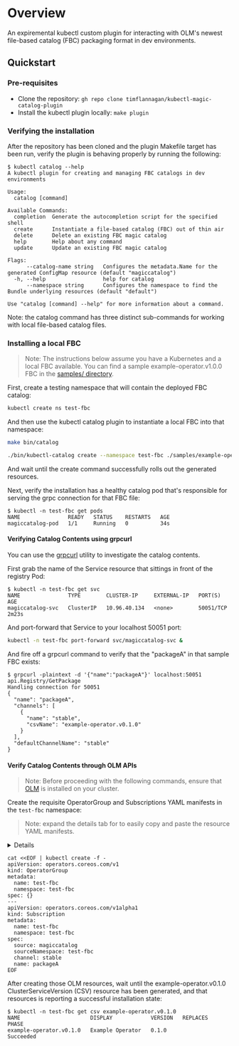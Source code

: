 # Overview

An expiremental kubectl custom plugin for interacting with OLM's newest file-based catalog (FBC) packaging format in dev environments.

## Quickstart

### Pre-requisites

- Clone the repository: `gh repo clone timflannagan/kubectl-magic-catalog-plugin`
- Install the kubectl plugin locally: `make plugin`

### Verifying the installation

After the repository has been cloned and the plugin Makefile target has been run, verify the plugin is behaving properly by running the following:

```console
$ kubectl catalog --help
A kubectl plugin for creating and managing FBC catalogs in dev environments

Usage:
  catalog [command]

Available Commands:
  completion  Generate the autocompletion script for the specified shell
  create      Instantiate a file-based catalog (FBC) out of thin air
  delete      Delete an existing FBC magic catalog
  help        Help about any command
  update      Update an existing FBC magic catalog

Flags:
      --catalog-name string   Configures the metadata.Name for the generated ConfigMap resource (default "magiccatalog")
  -h, --help                  help for catalog
      --namespace string      Configures the namespace to find the Bundle underlying resources (default "default")

Use "catalog [command] --help" for more information about a command.
```

Note: the catalog command has three distinct sub-commands for working with local file-based catalog files.

### Installing a local FBC

> Note: The instructions below assume you have a Kubernetes and a local FBC available. You can find a sample example-operator.v1.0.0 FBC in the [samples/ directory](./samples/example-operator.v1.0.0.yaml).

First, create a testing namespace that will contain the deployed FBC catalog:

```bash
kubectl create ns test-fbc
```

And then use the kubectl catalog plugin to instantiate a local FBC into that namespace:

```bash
make bin/catalog
```

```bash
./bin/kubectl-catalog create --namespace test-fbc ./samples/example-operator.v1.0.0.yaml
```

And wait until the create command successfully rolls out the generated resources.

Next, verify the installation has a healthy catalog pod that's responsible for serving the grpc connection for that FBC file:

```console
$ kubectl -n test-fbc get pods
NAME               READY   STATUS    RESTARTS   AGE
magiccatalog-pod   1/1     Running   0          34s
```

#### Verifying Catalog Contents using grpcurl

You can use the [grpcurl](https://github.com/fullstorydev/grpcurl) utility to investigate the catalog contents.

First grab the name of the Service resource that sittings in front of the registry Pod:

```console
$ kubectl -n test-fbc get svc
NAME               TYPE        CLUSTER-IP     EXTERNAL-IP   PORT(S)     AGE
magiccatalog-svc   ClusterIP   10.96.40.134   <none>        50051/TCP   2m23s
```

And port-forward that Service to your localhost 50051 port:

```bash
kubectl -n test-fbc port-forward svc/magiccatalog-svc &
```

And fire off a grpcurl command to verify that the "packageA" in that sample FBC exists:

```console
$ grpcurl -plaintext -d '{"name":"packageA"}' localhost:50051 api.Registry/GetPackage
Handling connection for 50051
{
  "name": "packageA",
  "channels": [
    {
      "name": "stable",
      "csvName": "example-operator.v0.1.0"
    }
  ],
  "defaultChannelName": "stable"
}
```

#### Verify Catalog Contents through OLM APIs

> Note: Before proceeding with the following commands, ensure that [OLM](https://github.com/operator-framework/operator-lifecycle-manager/) is installed on your cluster.

Create the requisite OperatorGroup and Subscriptions YAML manifests in the `test-fbc` namespace:

> Note: expand the details tab for to easily copy and paste the resource YAML manifests.

<details>

```yaml
apiVersion: operators.coreos.com/v1
kind: OperatorGroup
metadata:
  name: test-fbc
  namespace: test-fbc
spec: {}
---
apiVersion: operators.coreos.com/v1alpha1
kind: Subscription
metadata:
  name: test-fbc
  namespace: test-fbc
spec:
  source: magiccatalog
  sourceNamespace: test-fbc
  channel: stable
  name: packageA
```

</details>

```console
cat <<EOF | kubectl create -f -
apiVersion: operators.coreos.com/v1
kind: OperatorGroup
metadata:
  name: test-fbc
  namespace: test-fbc
spec: {}
---
apiVersion: operators.coreos.com/v1alpha1
kind: Subscription
metadata:
  name: test-fbc
  namespace: test-fbc
spec:
  source: magiccatalog
  sourceNamespace: test-fbc
  channel: stable
  name: packageA
EOF
```

After creating those OLM resources, wait until the example-operator.v0.1.0 ClusterServiceVersion (CSV) resource has been generated, and that resources is reporting a successful installation state:

```console
$ kubectl -n test-fbc get csv example-operator.v0.1.0
NAME                      DISPLAY            VERSION   REPLACES   PHASE
example-operator.v0.1.0   Example Operator   0.1.0                Succeeded
```
